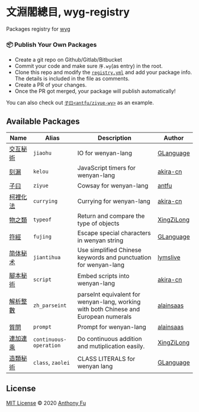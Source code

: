 # 文淵閣總目, wyg-registry

Packages registry for [wyg](https://github.com/wenyan-lang/wyg)

### 📦 Publish Your Own Packages

- Create a git repo on Github/Gitlab/Bitbucket
- Commit your code and make sure `序.wy`(as entry) in the root.
- Clone this repo and modify the [`registry.yml`](https://github.com/wenyan-lang/wyg-registry/blob/master/registry.yml) and add your package info. The details is included in the file as comments.
- Create a PR of your changes.
- Once the PR got merged, your package will publish automatically!

You can also check out [`子曰<antfu/ziyue-wy>`](https://github.com/antfu/ziyue-wy) as an example.

## Available Packages

<!--GENERATED_DO_NOT_MODIFY-->
<!--package_list_start-->

| Name | Alias | Description | Author |
|---|---|---|---|
|[交互秘術](https://github.com/GLanguage/jiaohu-wy/tree/master)|`jiaohu`|IO for wenyan-lang|[GLanguage](https://github.com/GLanguage)|
|[刻漏](https://github.com/akira-cn/kelou-wy/tree/master)|`kelou`|JavaScript timers for wenyan-lang|[akira-cn](https://github.com/akira-cn)|
|[子曰](https://github.com/antfu/ziyue-wy/tree/master)|`ziyue`|Cowsay for wenyan-lang|[antfu](https://github.com/antfu)|
|[柯裡化法](https://github.com/akira-cn/currying-wy/tree/master)|`currying`|Currying for wenyan-lang|[akira-cn](https://github.com/akira-cn)|
|[物之類](https://github.com/XingZiLong/typeof/tree/master)|`typeof`|Return and compare the type of objects|[XingZiLong](https://github.com/XingZiLong)|
|[符經](https://github.com/GLanguage/fujing-wy/tree/master)|`fujing`|Escape special characters in wenyan string|[GLanguage](https://github.com/GLanguage)|
|[简体秘术](https://github.com/lymslive/wyg-packages/tree/jiantihua)|`jiantihua`|Use simplified Chinese keywords and punctuation for wenyan-lang|[lymslive](https://github.com/lymslive/wyg-packages)|
|[腳本秘術](https://github.com/akira-cn/script-wy/tree/master)|`script`|Embed scripts into wenyan-lang|[akira-cn](https://github.com/akira-cn)|
|[解析整數](https://github.com/alainsaas/zh_parseint-wy/tree/master)|`zh_parseint`|parseInt equivalent for wenyan-lang, working with both Chinese and European numerals|[alainsaas](https://github.com/alainsaas)|
|[質問](https://github.com/alainsaas/prompt-wy/tree/master)|`prompt`|Prompt for wenyan-lang|[alainsaas](https://github.com/alainsaas)|
|[連加連乘](https://github.com/XingZiLong/continuous-operation/tree/master)|`continuous-operation`|Do continuous addition and mutiplication easily.|[XingZiLong](https://github.com/XingZiLong)|
|[造類秘術](https://github.com/GLanguage/class-wy/tree/master)|`class`, `zaolei`|CLASS LITERALS for wenyan lang|[GLanguage](https://github.com/GLanguage)|

<!--package_list_end-->

## License

[MIT License](https://github.com/wenyan-lang/wyg-registry/blob/master/LICENSE) © 2020 [Anthony Fu](https://github.com/antfu)
